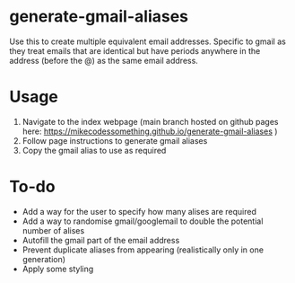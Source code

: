 # generate-gmail-aliases
Use this to create multiple equivalent email addresses. Specific to gmail as they treat emails that are identical but have periods anywhere in the address (before the @) as the same email address.

# Usage
1. Navigate to the index webpage (main branch hosted on github pages here: https://mikecodessomething.github.io/generate-gmail-aliases )
2. Follow page instructions to generate gmail aliases
3. Copy the gmail alias to use as required

# To-do
- Add a way for the user to specify how many alises are required
- Add a way to randomise gmail/googlemail to double the potential number of alises
- Autofill the gmail part of the email address
- Prevent duplicate aliases from appearing (realistically only in one generation)
- Apply some styling
